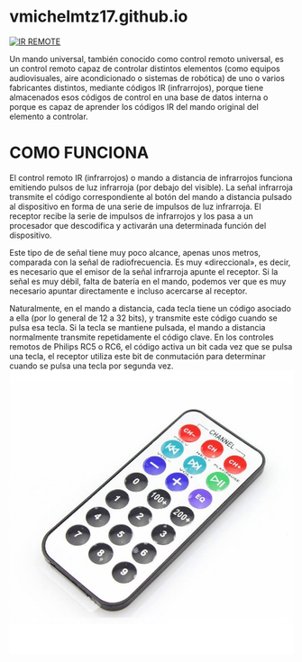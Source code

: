 # vmichelmtz17.github.io
<a href="https://cooltext.com"><img src="https://images.cooltext.com/5620351.png" width="373" height="86" alt="IR REMOTE" /></a>

Un mando universal, también conocido como control remoto universal, es un control remoto capaz de controlar distintos elementos (como equipos audiovisuales, aire acondicionado o sistemas de robótica) de uno o varios fabricantes distintos, mediante códigos IR (infrarrojos), porque tiene almacenados esos códigos de control en una base de datos interna o porque es capaz de aprender los códigos IR del mando original del elemento a controlar.

# COMO FUNCIONA
El control remoto IR (infrarrojos) o mando a distancia de infrarrojos funciona emitiendo pulsos de luz infrarroja (por debajo del visible). La señal infrarroja transmite el código correspondiente al botón del mando a distancia pulsado al dispositivo en forma de una serie de impulsos de luz infrarroja. El receptor recibe la serie de impulsos de infrarrojos y los pasa a un procesador que descodifica y activarán una determinada función del dispositivo.

Este tipo de de señal tiene muy poco alcance, apenas unos metros, comparada con la señal de radiofrecuencia. Es muy «direccional», es decir, es necesario que el emisor de la señal infrarroja apunte el receptor. Si la señal es muy débil, falta de batería en el mando, podemos ver que es muy necesario apuntar directamente e incluso acercarse al receptor.

Naturalmente, en el mando a distancia, cada tecla tiene un código asociado a ella (por lo general de 12 a 32 bits), y transmite este código cuando se pulsa esa tecla. Si la tecla se mantiene pulsada, el mando a distancia normalmente transmite repetidamente el código clave. En los controles remotos de Philips RC5 o RC6, el código activa un bit cada vez que se pulsa una tecla, el receptor utiliza este bit de conmutación para determinar cuando se pulsa una tecla por segunda vez.
![Image text](https://github.com/vmichelmtz17/vmichelmtz17.github.io/blob/main/REMOTEIR.jpg)
